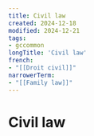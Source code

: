 ```yaml
---
title: Civil law
created: 2024-12-18
modified: 2024-12-21
tags:
- gccommon
longTitle: 'Civil law'
french:
- "[[Droit civil]]"
narrowerTerm:
- "[[Family law]]"
---
```

# Civil law

